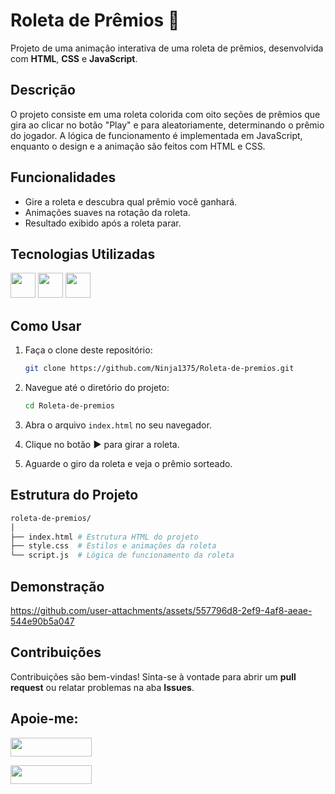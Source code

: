 # Roleta de Prêmios 🎯

Projeto de uma animação interativa de uma roleta de prêmios, desenvolvida com **HTML**, **CSS** e **JavaScript**. 

## Descrição

O projeto consiste em uma roleta colorida com oito seções de prêmios que gira ao clicar no botão "Play" e para aleatoriamente, determinando o prêmio do jogador. A lógica de funcionamento é implementada em JavaScript, enquanto o design e a animação são feitos com HTML e CSS.

## Funcionalidades

- Gire a roleta e descubra qual prêmio você ganhará.
- Animações suaves na rotação da roleta.
- Resultado exibido após a roleta parar.

## Tecnologias Utilizadas

<a href="https://programartudo.blogspot.com/2024/11/html-tudo-o-que-precisa-para-comecar.html" target="_blank"><img loading="lazy" src="https://cdn.jsdelivr.net/gh/devicons/devicon/icons/html5/html5-original.svg" width="40" height="40"/></a> <a href="https://programartudo.blogspot.com/2024/11/css-como-dar-estilo-ao-teu-website.html" target="_blank"><img loading="lazy" src="https://cdn.jsdelivr.net/gh/devicons/devicon/icons/css3/css3-original.svg" width="40" height="40"/></a> <a href="https://programartudo.blogspot.com/2024/11/javascript-linguagem-dinamica-da-web.html" target="_blank"><img loading="lazy" src="https://cdn.jsdelivr.net/gh/devicons/devicon/icons/javascript/javascript-original.svg" width="40" height="40"/></a>

## Como Usar

1. Faça o clone deste repositório:
   ```bash
   git clone https://github.com/Ninja1375/Roleta-de-premios.git
   ```

2. Navegue até o diretório do projeto:

   ```bash
   cd Roleta-de-premios
   ```

3. Abra o arquivo `index.html` no seu navegador.

4. Clique no botão **►** para girar a roleta.

5. Aguarde o giro da roleta e veja o prêmio sorteado.

## Estrutura do Projeto

```bash
roleta-de-premios/
│
├── index.html # Estrutura HTML do projeto
├── style.css  # Estilos e animações da roleta
└── script.js  # Lógica de funcionamento da roleta
```

## Demonstração 



https://github.com/user-attachments/assets/557796d8-2ef9-4af8-aeae-544e90b5a047



## Contribuições

Contribuições são bem-vindas! Sinta-se à vontade para abrir um **pull request** ou relatar problemas na aba **Issues**.

## Apoie-me:

<a href="https://buymeacoffee.com/antonio13" target="_blank"><img loading="lazy" src="https://img.buymeacoffee.com/button-api/?text=Buy%20me%20a%20coffee&emoji=&slug=seu_nome_de_usuario&button_colour=FFDD00&font_colour=000000&font_family=Cookie&outline_colour=000000&coffee_colour=ffffff" width="130" height="30"></a>

<a href="https://www.paypal.com/donate/?hosted_button_id=DN574F28FYUNG" target="_blank"><img loading="lazy" src="https://upload.wikimedia.org/wikipedia/commons/b/b5/PayPal.svg" width="130" height="30"></a>
